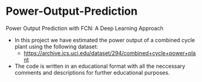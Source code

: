 # Power-Output-Prediction
Power Output Prediction with FCN: A Deep Learning Approach

- In this project we have estimated the power output of a combined cycle plant using the following dataset: 
  - https://archive.ics.uci.edu/dataset/294/combined+cycle+power+plant
- The code is written in an educational format with all the neccessary comments and descriptions for further educational purposes.
